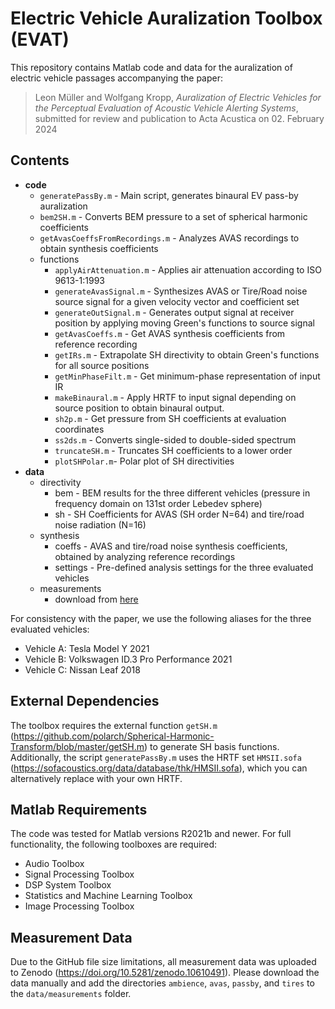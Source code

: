 # Electric Vehicle Auralization Toolbox (EVAT)

This repository contains Matlab code and data for the auralization of electric vehicle passages accompanying the paper:
> Leon Müller and Wolfgang Kropp, _Auralization of Electric Vehicles for the Perceptual Evaluation of Acoustic Vehicle Alerting Systems_, submitted for review and publication to Acta Acustica on 02. February 2024

## Contents
- **code**
  - `generatePassBy.m` - Main script, generates binaural EV pass-by auralization
  - `bem2SH.m` - Converts BEM pressure to a set of spherical harmonic coefficients
  - `getAvasCoeffsFromRecordings.m` - Analyzes AVAS recordings to obtain synthesis coefficients
  - functions
    - `applyAirAttenuation.m` - Applies air attenuation according to ISO 9613-1:1993 
    - `generateAvasSignal.m` - Synthesizes AVAS or Tire/Road noise source signal for a given velocity vector and coefficient set
    - `generateOutSignal.m` - Generates output signal at receiver position by applying moving Green's functions to source signal
    - `getAvasCoeffs.m` - Get AVAS synthesis coefficients from reference recording
    - `getIRs.m` - Extrapolate SH directivity to obtain Green's functions for all source positions
    - `getMinPhaseFilt.m` - Get minimum-phase representation of input IR
    - `makeBinaural.m` - Apply HRTF to input signal depending on source position to obtain binaural output.
    - `sh2p.m` - Get pressure from SH coefficients at evaluation coordinates
    - `ss2ds.m` - Converts single-sided to double-sided spectrum
    - `truncateSH.m` - Truncates SH coefficients to a lower order
    - `plotSHPolar.m`- Polar plot of SH directivities
- **data**
  - directivity
    - bem - BEM results for the three different vehicles (pressure in frequency domain on 131st order Lebedev sphere)
    - sh - SH Coefficients for AVAS (SH order N=64) and tire/road noise radiation (N=16)
  - synthesis
    - coeffs - AVAS and tire/road noise synthesis coefficients, obtained by analyzing reference recordings
    - settings - Pre-defined analysis settings for the three evaluated vehicles
  - measurements
    - download from [here](https://doi.org/10.5281/zenodo.10610491)
   
For consistency with the paper, we use the following aliases for the three evaluated vehicles:
- Vehicle A: Tesla Model Y 2021
- Vehicle B: Volkswagen ID.3 Pro Performance 2021
- Vehicle C: Nissan Leaf 2018


## External Dependencies
The toolbox requires the external function `getSH.m` (https://github.com/polarch/Spherical-Harmonic-Transform/blob/master/getSH.m) to generate SH basis functions.
Additionally, the script `generatePassBy.m` uses the HRTF set `HMSII.sofa` (https://sofacoustics.org/data/database/thk/HMSII.sofa), which you can alternatively replace with your own HRTF.

## Matlab Requirements
The code was tested for Matlab versions R2021b and newer. For full functionality, the following toolboxes are required:
- Audio Toolbox
- Signal Processing Toolbox
- DSP System Toolbox
- Statistics and Machine Learning Toolbox
- Image Processing Toolbox

## Measurement Data
Due to the GitHub file size limitations, all measurement data was uploaded to Zenodo (https://doi.org/10.5281/zenodo.10610491). 
Please download the data manually and add the directories `ambience`, `avas`, `passby`, and `tires` to the `data/measurements` folder.
